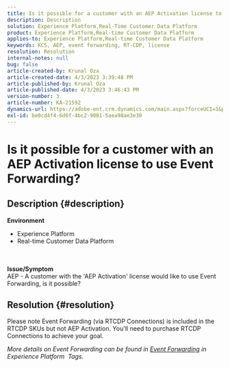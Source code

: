 ```yaml
---
title: Is it possible for a customer with an AEP Activation license to use Event Forwarding?
description: Description
solution: Experience Platform,Real-Time Customer Data Platform
product: Experience Platform,Real-time Customer Data Platform
applies-to: Experience Platform,Real-time Customer Data Platform
keywords: KCS, AEP, event forwarding, RT-CDP, license
resolution: Resolution
internal-notes: null
bug: false
article-created-by: Krunal Oza
article-created-date: 4/3/2023 3:39:48 PM
article-published-by: Krunal Oza
article-published-date: 4/3/2023 3:46:43 PM
version-number: 3
article-number: KA-21592
dynamics-url: https://adobe-ent.crm.dynamics.com/main.aspx?forceUCI=1&pagetype=entityrecord&etn=knowledgearticle&id=c35515be-35d2-ed11-a7c7-6045bd006b4b
exl-id: be0cd4f4-6d6f-4bc2-9081-5aea98ae3e30
---
```

# Is it possible for a customer with an AEP Activation license to use Event Forwarding?

## Description {#description}

<b>Environment</b>
- Experience Platform
- Real-time Customer Data Platform

<br> <br><b>Issue/Symptom</b><br>AEP - A customer with the 'AEP Activation' license would like to use Event Forwarding, is it possible?

## Resolution {#resolution}


Please note Event Forwarding (via RTCDP Connections) is included in the RTCDP SKUs but not AEP Activation.
You'll need to purchase RTCDP Connections to achieve your goal.

*More details on Event Forwarding can be found in [Event Forwarding](https://experienceleague.adobe.com/docs/experience-platform/tags/event-forwarding/overview.html?lang=en) in Experience Platform   Tags.*
